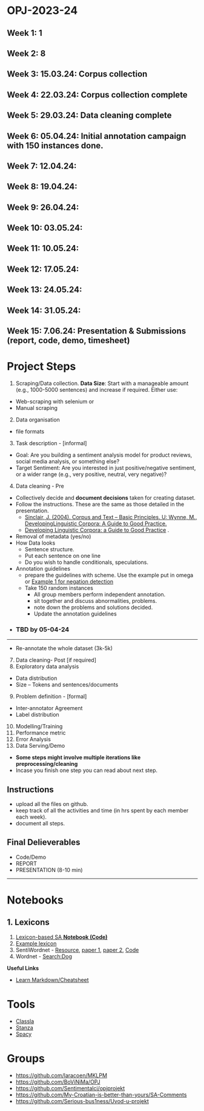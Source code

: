 # OPJ-2023-24
## Week 1: 1
## Week 2: 8
## Week 3: 15.03.24: Corpus collection 
## Week 4: 22.03.24: Corpus collection complete 
## Week 5: 29.03.24: Data cleaning complete
## Week 6: 05.04.24: Initial annotation campaign with 150 instances done.
## Week 7: 12.04.24: 
## Week 8: 19.04.24: 
## Week 9: 26.04.24:
## Week 10: 03.05.24:
## Week 11: 10.05.24:
## Week 12: 17.05.24:
## Week 13: 24.05.24:
## Week 14: 31.05.24:
## Week 15: 7.06.24: Presentation & Submissions (report, code, demo, timesheet)

# Project Steps
1. Scraping/Data collection. **Data Size**: Start with a manageable amount (e.g., 1000-5000 sentences) and increase if required. Either use:
  - Web-scraping with selenium  or
  - Manual scraping
2. Data organisation 
  - file formats 
3. Task description - [informal]
  - Goal: Are you building a sentiment analysis model for product reviews, social media analysis, or something else?
  - Target Sentiment: Are you interested in just positive/negative sentiment, or a wider range (e.g., very positive, neutral, very negative)?
4. Data cleaning - Pre
  - Collectively decide and **document decisions** taken for creating dataset. 
  - Follow the instructions. These are the same as those detailed in the presentation.   
    - [Sinclair, J. (2004). Corpus and Text – Basic Principles. U: Wynne, M.,  DevelopingLinguistic Corpora: A Guide to Good Practice.](http://users.ox.ac.uk/~martinw/dlc/)
    - [Developing Linguistic Corpora: a Guide to Good Practice](http://icar.cnrs.fr/ecole_thematique/contaci/documents/Baude/wynne.pdf) . 
  - Removal of metadata (yes/no)
  - How Data looks 
  	- Sentence structure.
  	- Put each sentence on one line
  	- Do you wish to handle conditionals, speculations.
- Annotation guidelines
  - prepare the guidelines with scheme. Use the example put in omega or [Example 1 for negation detection](https://github.com/ltgoslo/norec_neg/blob/main/annotation_guidelines/guidelines_neg.md)
  - Take 150 random instances
  	- All group members perform independent annotation. 
  	- sit together and discuss abnormalities, problems.
    - note down the problems and solutions decided.   
  	- Update the annotation guidelines
- ### TBD by 05-04-24
-----------------------------------------------------------------
- Re-annotate the whole dataset (3k-5k)
7. Data cleaning- Post [if required]
8. Exploratory data analysis 
  - Data distribution 
  - Size – Tokens and sentences/documents 
9. Problem definition - [formal]
  - Inter-annotator Agreement
  - Label distribution 
10. Modelling/Training 
11. Performance metric 
12. Error Analysis 
13. Data Serving/Demo 

- **Some steps might involve multiple iterations like preprocessing/cleaning**
- Incase you finish one step you can read about next step.

## Instructions
- upload all the files on github.
- keep track of all the activities and time (in hrs spent by each member each week).
- document all steps.

## Final Delieverables
- Code/Demo
- REPORT
- PRESENTATION (8-10 min)

-----------------------------------------------------------------------------------------
# Notebooks
## 1. Lexicons
1. [Lexicon-based SA **Notebook (Code)**](https://github.com/harika-bonthu/Lexicon-based-SentimentAnalysis/blob/main/lexicon_based_sentiment_analysis.ipynb)
2. [Example lexicon](https://github.com/evanmartua34/Twitter-COVID19-Indonesia-Sentiment-Analysis---Lexicon-Based/blob/master/lexicon/InSet-master/negative.tsv)
3. SentiWordnet - [Resource](https://github.com/aesuli/SentiWordNet), [paper 1](https://aclanthology.org/L06-1225/), [paper 2](https://aclanthology.org/L10-1531/), [Code](1.sentiwordnet/code.py)
4. Wordnet - [Search:Dog](http://wordnetweb.princeton.edu/perl/webwn?s=Dog&sub=Search+WordNet&o2=&o0=1&o8=1&o1=1&o7=&o5=&o9=&o6=&o3=&o4=&h=00000000)

**Useful Links**
- [Learn Markdown/Cheatsheet](https://github.com/adam-p/markdown-here/wiki/Markdown-Cheatsheet)

  
# Tools
- [Classla](https://pypi.org/project/classla/)
- [Stanza](https://stanfordnlp.github.io/stanza/neural_pipeline.html)
- [Spacy](https://spacy.io/models/hr)
  
# Groups
- https://github.com/laracoen/MKLPM
- https://github.com/BoViNiMa/OPJ
- https://github.com/Sentimentalci/opjprojekt
- https://github.com/My-Croatian-is-better-than-yours/SA-Comments
- https://github.com/Serious-bus1ness/Uvod-u-projekt  

